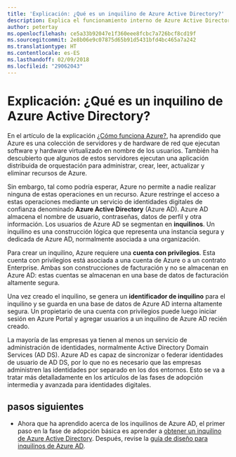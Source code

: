 ```yaml
---
title: 'Explicación: ¿Qué es un inquilino de Azure Active Directory?'
description: Explica el funcionamiento interno de Azure Active Directory para proporcionar una identidad como servicio (IDaaS) en Azure
author: petertay
ms.openlocfilehash: ce5a33b92047e1f360eee8fcbc7a726bcf8cd19f
ms.sourcegitcommit: 2e8b06e9c07875d65b91d5431bfd4bc465a7a242
ms.translationtype: HT
ms.contentlocale: es-ES
ms.lasthandoff: 02/09/2018
ms.locfileid: "29062043"
---
```

# <a name="explainer-what-is-an-azure-active-directory-tenant"></a>Explicación: ¿Qué es un inquilino de Azure Active Directory?

En el artículo de la explicación [¿Cómo funciona Azure?](azure-explainer.md), ha aprendido que Azure es una colección de servidores y de hardware de red que ejecutan software y hardware virtualizado en nombre de los usuarios. También ha descubierto que algunos de estos servidores ejecutan una aplicación distribuida de orquestación para administrar, crear, leer, actualizar y eliminar recursos de Azure.

Sin embargo, tal como podría esperar, Azure no permite a nadie realizar ninguna de estas operaciones en un recurso. Azure restringe el acceso a estas operaciones mediante un servicio de identidades digitales de confianza denominado **Azure Active Directory** (Azure AD). Azure AD almacena el nombre de usuario, contraseñas, datos de perfil y otra información. Los usuarios de Azure AD se segmentan en **inquilinos**. Un inquilino es una construcción lógica que representa una instancia segura y dedicada de Azure AD, normalmente asociada a una organización.

Para crear un inquilino, Azure requiere una **cuenta con privilegios**. Esta cuenta con privilegios está asociada a una cuenta de Azure o a un contrato Enterprise. Ambas son construcciones de facturación y no se almacenan en Azure AD: estas cuentas se almacenan en una base de datos de facturación altamente segura. 

Una vez creado el inquilino, se genera un **identificador de inquilino** para el inquilino y se guarda en una base de datos de Azure AD interna altamente segura. Un propietario de una cuenta con privilegios puede luego iniciar sesión en Azure Portal y agregar usuarios a un inquilino de Azure AD recién creado. 

La mayoría de las empresas ya tienen al menos un servicio de administración de identidades, normalmente Active Directory Domain Services (AD DS). Azure AD es capaz de sincronizar o federar identidades de usuario de AD DS, por lo que no es necesario que las empresas administren las identidades por separado en los dos entornos. Esto se va a tratar más detalladamente en los artículos de las fases de adopción intermedia y avanzada para identidades digitales.

## <a name="next-steps"></a>pasos siguientes

* Ahora que ha aprendido acerca de los inquilinos de Azure AD, el primer paso en la fase de adopción básica es aprender a [obtener un inquilino de Azure Active Directory][how-to-get-aad-tenant]. Después, revise la [guía de diseño para inquilinos de Azure AD](tenant.md).

<!-- Links -->
[how-to-get-aad-tenant]: /azure/active-directory/develop/active-directory-howto-tenant?toc=/azure/architecture/cloud-adoption-guide/toc.json